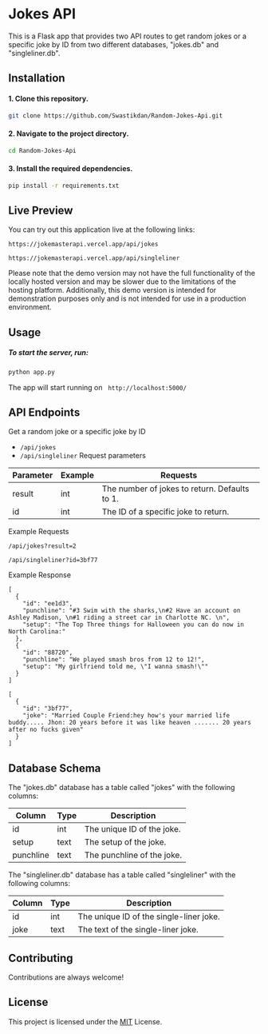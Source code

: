 
# Jokes API

This is a Flask app that provides two API routes to get random jokes or a specific joke by ID from two different databases, "jokes.db" and "singleliner.db".


## Installation

#### 1. Clone this repository.


```bash
git clone https://github.com/Swastikdan/Random-Jokes-Api.git

```
#### 2. Navigate to the project directory.
```bash
cd Random-Jokes-Api

```
#### 3. Install the required dependencies.
```bash
pip install -r requirements.txt

```
## Live Preview
You can try out this application live  at the following links:

``` 
https://jokemasterapi.vercel.app/api/jokes

```


``` 
https://jokemasterapi.vercel.app/api/singleliner

```
Please note that the demo version may not have the full functionality of the locally hosted version and may be slower due to the limitations of the hosting platform. Additionally, this demo version is intended for demonstration purposes only and is not intended for use in a production environment.
## Usage

##### To start the server, run:
```python
python app.py

```
The app will start running on ` http://localhost:5000/` 


## API Endpoints
Get a random joke or a specific joke by ID
-  `/api/jokes` 
-  ` /api/singleliner `
Request parameters

| Parameter | Example |Requests |
|----------|----------|----------|
| result	 | int	 | The number of jokes to return. Defaults to 1. |
| id | int | The ID of a specific joke to return. |
	
Example Requests

```
/api/jokes?result=2
```
```
/api/singleliner?id=3bf77
```
Example Response
```
[
  {
    "id": "ee1d3",
    "punchline": "#3 Swim with the sharks,\n#2 Have an account on Ashley Madison, \n#1 riding a street car in Charlotte NC. \n",
    "setup": "The Top Three things for Halloween you can do now in North Carolina:"
  },
  {
    "id": "88720",
    "punchline": "We played smash bros from 12 to 12!",
    "setup": "My girlfriend told me, \"I wanna smash!\""
  }
]
```

```
[
  {
    "id": "3bf77",
    "joke": "Married Couple Friend:hey how's your married life buddy..... Jhon: 20 years before it was like heaven ....... 20 years after no fucks given"
  }
]

```

## Database Schema

The "jokes.db" database has a table called "jokes" with the following columns:

| Column | Type	 | Description |
|----------|----------|----------|
| id | int| The unique ID of the joke. |
| setup| text | The setup of the joke. |
| punchline | text | The punchline of the joke. |

The "singleliner.db" database has a table called "singleliner" with the following columns:

| Column | Type	 | Description |
|----------|----------|----------|
| id | int| The unique ID of the single-liner joke. |
| joke| text | The text of the single-liner joke. |

## Contributing

Contributions are always welcome!

## License

This project is licensed under the [MIT](https://choosealicense.com/licenses/mit/) License.


